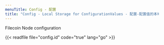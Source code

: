 ```yaml
---
menuTitle: Config - 配置
title: "Config - Local Storage for ConfigurationValues - 配置-配置值的本地存储"
---
```


Filecoin Node configuration

{{< readfile file="config.id" code="true" lang="go" >}}
